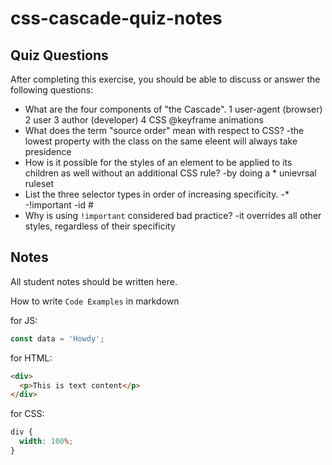 # css-cascade-quiz-notes

## Quiz Questions

After completing this exercise, you should be able to discuss or answer the following questions:

- What are the four components of "the Cascade".
  1 user-agent (browser)
  2 user
  3 author (developer)
  4 CSS @keyframe animations
- What does the term "source order" mean with respect to CSS?
  -the lowest property with the class on the same eleent will always take presidence
- How is it possible for the styles of an element to be applied to its children as well without an additional CSS rule?
  -by doing a \* unievrsal ruleset
- List the three selector types in order of increasing specificity.
  -\*
  -!important
  -id #
- Why is using `!important` considered bad practice?
  -it overrides all other styles, regardless of their specificity

## Notes

All student notes should be written here.

How to write `Code Examples` in markdown

for JS:

```javascript
const data = 'Howdy';
```

for HTML:

```html
<div>
  <p>This is text content</p>
</div>
```

for CSS:

```css
div {
  width: 100%;
}
```
